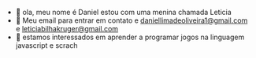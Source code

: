 - 👋 ola, meu nome é Daniel estou com uma menina chamada Leticia
- 👀 Meu email para entrar em contato e daniellimadeoliveira1@gmail.com e leticiabilhakruger@gmail.com
- 🌱 estamos interessados em aprender a programar jogos na linguagem javascript e scrach
